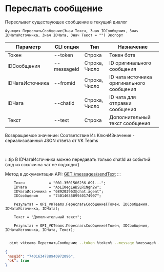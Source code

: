 ﻿---
sidebar_position: 8
---

# Переслать сообщение
 Переслыает существующее сообщение в текущий диалог



`Функция ПереслатьСообщение(Знач Токен, Знач IDСообщения, Знач IDЧатаИсточника, Знач IDЧата, Знач Текст = "") Экспорт`

  | Параметр | CLI опция | Тип | Назначение |
  |-|-|-|-|
  | Токен | --token | Строка | Токен бота |
  | IDСообщения | --messageid | Строка, Число | ID оригинального сообщения |
  | IDЧатаИсточника | --fromid | Строка, Число | ID чата источника оригинального сообщения |
  | IDЧата | --chatid | Строка, Число | ID чата для отправки сообщения |
  | Текст | --text | Строка | Дополнительный текст сообщения |

  
  Возвращаемое значение:   Соответствие Из КлючИЗначение - сериализованный JSON ответа от VK Teams

<br/>

:::tip
В IDЧатаИсточника можно передавать только chatId из событий (код из ссылки на чат не подходит)

 Метод в документации API: [GET /messages/sendText](https://teams.vk.com/botapi/#/messages/get_messages_sendText)
:::
<br/>


```bsl title="Пример кода"
    Токен           = "001.3501506236.091...";
    IDЧата          = "AoLI0egLWBSLR1Ngn2w";
    IDЧатаИсточника = "689203963@chat.agent";
    IDСообщения     = "7401463509940174907";

    Результат = OPI_VKTeams.ПереслатьСообщение(Токен, IDСообщения, IDЧатаИсточника, IDЧата);

    Текст = "Дополнительный текст";

    Результат = OPI_VKTeams.ПереслатьСообщение(Токен, IDСообщения, IDЧатаИсточника, IDЧата, Текст);
```



```sh title="Пример команды CLI"
    
  oint vkteams ПереслатьСообщение --token %token% --message %message% --fromid %fromid% --chatid %chatid% --text %text%

```

```json title="Результат"
{
 "msgId": "7401634788940972096",
 "ok": true
}
```
